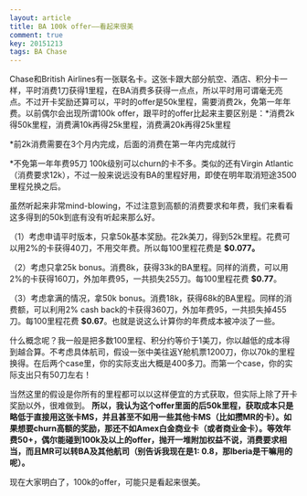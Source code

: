 ```yaml
---
layout: article
title: BA 100k offer——看起来很美
comment: true
key: 20151213
tags: BA Chase
---
```


Chase和British Airlines有一张联名卡。这张卡跟大部分航空、酒店、积分卡一样，平时消费1刀获得1里程，在BA消费多获得一点点，所以平时用可谓毫无亮点。不过开卡奖励还算可以，平时的offer是50k里程，需要消费2k，免第一年年费。以前偶尔会出现所谓100k offer，跟平时的offer比起来主要区别是：*消费2k得50k里程，消费满10k再得25k里程，消费满20k再得25k里程

	
*前2k消费需要在3个月内完成，后面的消费在第一年内完成就行

	
*不免第一年年费95刀
100k级别可以churn的卡不多。类似的还有Virgin Atlantic（消费要求12k），不过一般来说远没有BA的里程好用，即使在明年取消短途3500里程兑换之后。

虽然听起来非常mind-blowing，不过注意到高额的消费要求和年费，我们来看看这多得到的50k到底有没有听起来那么好。

（1）考虑申请平时版本，只拿50k基本奖励。花2k美刀，得到52k里程。花费可以用2%的卡获得40刀，不用交年费。所以每100里程花费是
**$0.077。**

（2）考虑只拿25k bonus。消费8k，获得33k的BA里程。同样的消费，可以用2%的卡获得160刀，外加年费95，一共损失255刀。每100里程花费
**$0.77**。

（3）考虑拿满的情况，拿50k bonus。消费18k，获得68k的BA里程。同样的消费额，可以利用2% cash back的卡获得360刀，外加年费95，一共损失掉455刀。每100里程花费
**$0.67**。也就是说这么计算你的年费成本被冲淡了一些。

什么概念呢？我一般是把多数100里程、积分约等价于1美刀，你以越低的成本得到越合算。不考虑具体航司，假设一张中美往返Y舱机票1200刀，你以70k的里程换得。在后两个case里，你的实际支出大概是400多刀。而第一个case，你的实际支出只有50刀左右！

当然这里的假设是你所有的里程都可以以这样便宜的方式获取，但实际上除了开卡奖励以外，很难做到。
**所以，我认为这个offer里面的后50k里程，获取成本只是略低于直接用这张卡MS，并且甚至不如用一些其他卡MS（比如攒MR的卡）。如果想要churn高额的奖励，那还不如Amex白金商业卡（或者商业金卡）。等效年费50+，偶尔能碰到100k及以上的offer，抛开一堆附加权益不说，消费要求相当，而且MR可以转BA及其他航司（别告诉我现在是1: 0.8，那Iberia是干嘛用的呢）。**

现在大家明白了，100k的offer，可能只是看起来很美。
